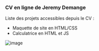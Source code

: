 ### CV en ligne de Jeremy Demange 

Liste des projets accessibles depuis le CV :

  - Maquette de site en HTML/CSS
  - Calculatrice en HTML et JS


![image](https://github.com/user-attachments/assets/2476bbda-d0ea-4fc2-8dac-3267d612da01)
